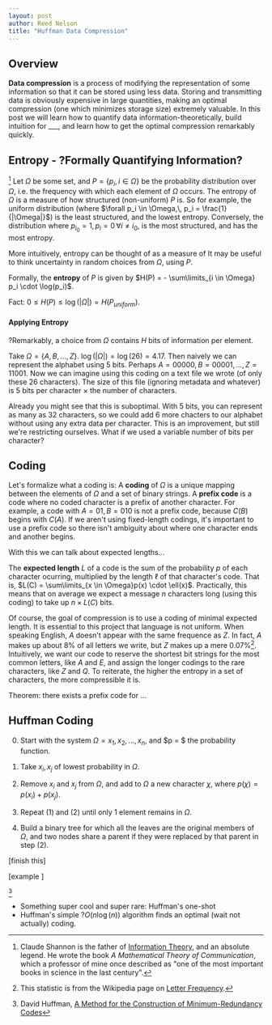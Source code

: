 ```yaml
---
layout: post
author: Reed Nelson
title: "Huffman Data Compression"
---
```


## Overview

**Data compression** is a process of modifying the representation of some information so that it can be stored using less data. Storing and transmitting data is obviously expensive in large quantities, making an optimal compression (one which minimizes storage size) extremely valuable. In this post we will learn how to quantify data information-theoretically, build intuition for ___, and learn how to get the optimal compression remarkably quickly.

## Entropy - ?Formally Quantifying Information?

[^1]
Let $\Omega$ be some set, and $P = \{p_i,\, i\in \Omega\}$ be the probability distribution over $\Omega$, i.e. the frequency with which each element of $\Omega$ occurs. The entropy of $\Omega$ is a measure of how structured (non-uniform) $P$ is. So for example, the uniform distribution (where $\forall p_i \in \Omega,\, p_i = \frac{1}{|\Omega|}$) is the least structured, and the lowest entropy. Conversely, the distribution where $p_{i_0} = 1,\, p_i = 0 \, \forall i \neq i_0$, is the most structured, and has the most entropy.

More intuitively, entropy can be thought of as a measure of 
It may be useful to think 
uncertainty in random choices from $\Omega$, using $P$.

Formally, the **entropy** of $P$ is given by $H(P) = - \sum\limits_{i \in \Omega} p_i \cdot \log(p_i)$.

Fact: $0 \leq H(P) \leq \log(|\Omega|) = H(P_{uniform})$.

#### Applying Entropy

?Remarkably, a choice from $\Omega$ contains $H$ bits of information per element.

Take $\Omega = \{A, B, ..., Z\}$. $\log(|\Omega|) = \log(26) = 4.17$. Then naively we can represent the alphabet using 5 bits. Perhaps $A = 00000, B = 00001, ..., Z = 11001$. Now we can imagine using this coding on a text file we wrote (of only these 26 characters). The size of this file (ignoring metadata and whatever) is 5 bits per character $\times$ the number of characters.

Already you might see that this is suboptimal. With 5 bits, you can represent as many as 32 characters, so we could add 6 more chacters to our alphabet without using any extra data per character. This is an improvement, but still we're restricting ourselves. What if we used a variable number of bits per character?

## Coding

Let's formalize what a coding is:
A **coding** of $\Omega$ is a unique mapping between the elements of $\Omega$ and a set of binary strings.
A **prefix code** is a code where no coded character is a prefix of another character. For example, a code with $A = 01, B = 010$ is not a prefix code, because $C(B)$ begins with $C(A)$. If we aren't using fixed-length codings, it's important to use a prefix code so there isn't ambiguity about where one character ends and another begins.

With this we can talk about expected lengths...

The **expected length** $L$ of a code is the sum of the probability $p$ of each character ocurring, multiplied by the length $\ell$ of that character's code.
That is, $L(C) = \sum\limits_{x \in \Omega}p(x) \cdot \ell(x)$.
Practically, this means that on average we expect a message $n$ characters long (using this coding) to take up $n \times L(C)$ bits.

Of course, the goal of compression is to use a coding of minimal expected length. It is essential to this project that language is not uniform. When speaking English, $A$ doesn't appear with the same frequence as $Z$. In fact, $A$ makes up about $8\%$ of all letters we write, but $Z$ makes up a mere $0.07\%$[^2]. Intuitively, we want our code to reserve the shortest bit strings for the most common letters, like $A$ and $E$, and assign the longer codings to the rare characters, like $Z$ and $Q$. To reiterate, the higher the entropy in a set of characters, the more compressible it is.

Theorem: there exists a prefix code for ...

## Huffman Coding

0. Start with the system $\Omega = x_1, x_2,..., x_n$, and $p = $ the probability function.

1. Take $x_i, x_j$ of lowest probability in $\Omega$.

2. Remove $x_i$ and $x_j$ from $\Omega$, and add to $\Omega$ a new character $\chi$, where $p(\chi) = p(x_i) + p(x_j)$.

3. Repeat (1) and (2) until only 1 element remains in $\Omega$.

4. Build a binary tree for which all the leaves are the original members of $\Omega$, and two nodes share a parent if they were replaced by that parent in step (2).

[finish this]

[example ]

[^3]

- Something super cool and super rare: Huffman's one-shot
- Huffman's simple ?$O(n\log(n))$ algorithm finds an optimal (wait not actually) coding.

[^1]: Claude Shannon is the father of [Information Theory](https://en.wikipedia.org/wiki/Information_theory), and an absolute legend. He wrote the book *A Mathematical Theory of Communication*, which a professor of mine once described as "one of the most important books in science in the last century".

[^2]: This statistic is from the Wikipedia page on [Letter Frequency](https://en.wikipedia.org/wiki/Letter_frequency).

[^3]: David Huffman, [A Method for the Construction of Minimum-Redundancy Codes](https://github.com/pipul/lab/blob/master/papers/Others/huffman_1952_minimum-redundancy-codes.pdf)
